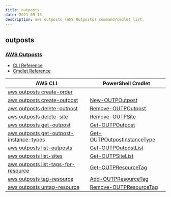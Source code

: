 ```yaml
---
title: outposts
date: 2021-09-13
description: aws outposts (AWS Outposts) command/cmdlet list.
---
```


## outposts

### [AWS Outposts](https://aws.amazon.com/outposts/)

* [CLI Reference](https://docs.aws.amazon.com/cli/latest/reference/outposts/index.html)
* [Cmdlet Reference](https://docs.aws.amazon.com/powershell/latest/reference/items/Outposts_cmdlets.html)

|AWS CLI|PowerShell Cmdlet|
|----|----|
|[aws outposts create-order](https://docs.aws.amazon.com/cli/latest/reference/outposts/create-order.html)||
|[aws outposts create-outpost](https://docs.aws.amazon.com/cli/latest/reference/outposts/create-outpost.html)|[New-OUTPOutpost](https://docs.aws.amazon.com/powershell/latest/reference/items/New-OUTPOutpost.html)|
|[aws outposts delete-outpost](https://docs.aws.amazon.com/cli/latest/reference/outposts/delete-outpost.html)|[Remove-OUTPOutpost](https://docs.aws.amazon.com/powershell/latest/reference/items/Remove-OUTPOutpost.html)|
|[aws outposts delete-site](https://docs.aws.amazon.com/cli/latest/reference/outposts/delete-site.html)|[Remove-OUTPSite](https://docs.aws.amazon.com/powershell/latest/reference/items/Remove-OUTPSite.html)|
|[aws outposts get-outpost](https://docs.aws.amazon.com/cli/latest/reference/outposts/get-outpost.html)|[Get-OUTPOutpost](https://docs.aws.amazon.com/powershell/latest/reference/items/Get-OUTPOutpost.html)|
|[aws outposts get-outpost-instance-types](https://docs.aws.amazon.com/cli/latest/reference/outposts/get-outpost-instance-types.html)|[Get-OUTPOutpostInstanceType](https://docs.aws.amazon.com/powershell/latest/reference/items/Get-OUTPOutpostInstanceType.html)|
|[aws outposts list-outposts](https://docs.aws.amazon.com/cli/latest/reference/outposts/list-outposts.html)|[Get-OUTPOutpostList](https://docs.aws.amazon.com/powershell/latest/reference/items/Get-OUTPOutpostList.html)|
|[aws outposts list-sites](https://docs.aws.amazon.com/cli/latest/reference/outposts/list-sites.html)|[Get-OUTPSiteList](https://docs.aws.amazon.com/powershell/latest/reference/items/Get-OUTPSiteList.html)|
|[aws outposts list-tags-for-resource](https://docs.aws.amazon.com/cli/latest/reference/outposts/list-tags-for-resource.html)|[Get-OUTPResourceTag](https://docs.aws.amazon.com/powershell/latest/reference/items/Get-OUTPResourceTag.html)|
|[aws outposts tag-resource](https://docs.aws.amazon.com/cli/latest/reference/outposts/tag-resource.html)|[Add-OUTPResourceTag](https://docs.aws.amazon.com/powershell/latest/reference/items/Add-OUTPResourceTag.html)|
|[aws outposts untag-resource](https://docs.aws.amazon.com/cli/latest/reference/outposts/untag-resource.html)|[Remove-OUTPResourceTag](https://docs.aws.amazon.com/powershell/latest/reference/items/Remove-OUTPResourceTag.html)|

